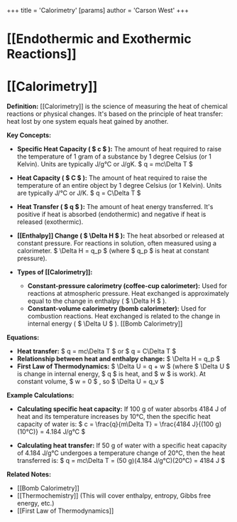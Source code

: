 +++
 title = 'Calorimetry'
[params]
	author = 'Carson West'
+++
# [[Endothermic and Exothermic Reactions]]
# [[Calorimetry]]

**Definition:** [[Calorimetry]] is the science of measuring the heat of chemical reactions or physical changes.  It's based on the principle of heat transfer: heat lost by one system equals heat gained by another.

**Key Concepts:**

* **Specific Heat Capacity ( $ c $ ):** The amount of heat required to raise the temperature of 1 gram of a substance by 1 degree Celsius (or 1 Kelvin).  Units are typically J/g°C or J/gK.   $ q = mc\Delta T $ 

* **Heat Capacity ( $ C $ ):** The amount of heat required to raise the temperature of an entire object by 1 degree Celsius (or 1 Kelvin). Units are typically J/°C or J/K.   $ q = C\Delta T $ 

* **Heat Transfer ( $ q $ ):** The amount of heat energy transferred.  It's positive if heat is absorbed (endothermic) and negative if heat is released (exothermic).

* **[[Enthalpy]] Change ( $ \Delta H $ ):**  The heat absorbed or released at constant pressure.  For reactions in solution, often measured using a calorimeter.   $ \Delta H = q_p $  (where  $ q_p $  is heat at constant pressure).

* **Types of [[Calorimetry]]:**
    * **Constant-pressure calorimetry (coffee-cup calorimeter):**  Used for reactions at atmospheric pressure. Heat exchanged is approximately equal to the change in enthalpy ( $ \Delta H $ ).
    * **Constant-volume calorimetry (bomb calorimeter):** Used for combustion reactions.  Heat exchanged is related to the change in internal energy ( $ \Delta U $ ).  [[Bomb Calorimetry]]


**Equations:**

* **Heat transfer:**  $ q = mc\Delta T $   or  $ q = C\Delta T $ 
* **Relationship between heat and enthalpy change:**  $ \Delta H = q_p $ 
* **First Law of Thermodynamics:**  $ \Delta U = q + w $  (where  $ \Delta U $  is change in internal energy,  $ q $  is heat, and  $ w $  is work).  At constant volume,  $ w = 0 $ , so  $ \Delta U = q_v $ 


**Example Calculations:**

* **Calculating specific heat capacity:**  If 100 g of water absorbs 4184 J of heat and its temperature increases by 10°C, then the specific heat capacity of water is:  $ c = \frac{q}{m\Delta T} = \frac{4184 J}{(100 g)(10°C)} = 4.184 J/g°C $ 

* **Calculating heat transfer:** If 50 g of water with a specific heat capacity of 4.184 J/g°C undergoes a temperature change of 20°C, then the heat transferred is:  $ q = mc\Delta T = (50 g)(4.184 J/g°C)(20°C) = 4184 J $ 

**Related Notes:**

* [[Bomb Calorimetry]]
* [[Thermochemistry]]  (This will cover enthalpy, entropy, Gibbs free energy, etc.)
* [[First Law of Thermodynamics]]

